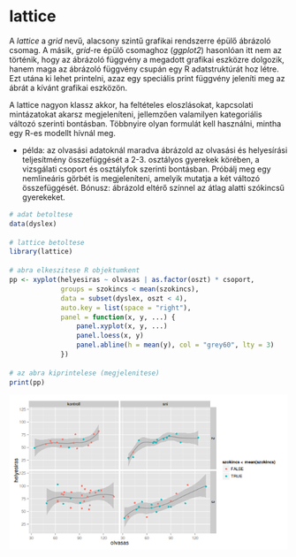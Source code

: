 # lattice

A *lattice* a *grid* nevű, alacsony szintű grafikai rendszerre épülő ábrázoló
csomag. A másik, *grid*-re épülő csomaghoz (*ggplot2*) hasonlóan itt nem az
történik, hogy az ábrázoló függvény a megadott grafikai eszközre dolgozik, hanem
maga az ábrázoló függvény csupán egy R adatstruktúrát hoz létre. Ezt utána
ki lehet printelni, azaz egy speciális print függvény jeleníti meg az ábrát a
kívánt grafikai eszközön.

A lattice nagyon klassz akkor, ha feltételes eloszlásokat, kapcsolati mintázatokat 
akarsz megjeleníteni, jellemzően valamilyen kategoriális változó szerinti bontásban. Többnyire olyan formulát kell használni, mintha egy R-es modellt hívnál meg. 


- példa: az olvasási adatoknál maradva ábrázold az olvasási és helyesírási
teljesítmény összefüggését a 2-3. osztályos gyerekek körében, a vizsgálati
csoport és osztályfok szerinti bontásban. Próbálj meg egy nemlineáris görbét
is megjeleníteni, amelyik mutatja a két változó összefüggését. Bónusz: 
ábrázold eltérő színnel az átlag alatti szókincsű gyerekeket.

```r
# adat betoltese
data(dyslex)

# lattice betoltese
library(lattice)

# abra elkeszitese R objektumkent
pp <- xyplot(helyesiras ~ olvasas | as.factor(oszt) * csoport, 
             groups = szokincs < mean(szokincs), 
             data = subset(dyslex, oszt < 4),
             auto.key = list(space = "right"),
             panel = function(x, y, ...) {
                 panel.xyplot(x, y, ...)
                 panel.loess(x, y)
                 panel.abline(h = mean(y), col = "grey60", lty = 3)
             })

# az abra kiprintelese (megjelenitese)
print(pp)
```

![plot of chunk unnamed-chunk-1](figure/unnamed-chunk-1-1.png) 
